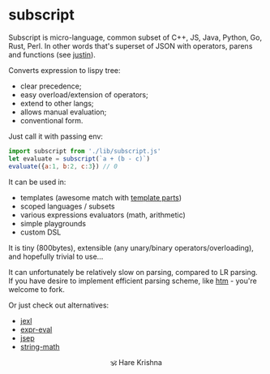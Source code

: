 # subscript

Subscript is micro-language, common subset of C++, JS, Java, Python, Go, Rust, Perl.
In other words that's superset of JSON with operators, parens and functions (see [justin](https://github.com/endojs/Jessie/issues/66)).

Converts expression to lispy tree:
+ clear precedence;
+ easy overload/extension of operators;
+ extend to other langs;
+ allows manual evaluation;
+ conventional form.

Just call it with passing env:

```js
import subscript from './lib/subscript.js'
let evaluate = subscript(`a + (b - c)`)
evaluate({a:1, b:2, c:3}) // 0
```

It can be used in:
* templates (awesome match with [template parts](https://github.com/github/template-parts))
* scoped languages / subsets
* various expressions evaluators (math, arithmetic)
* simple playgrounds
* custom DSL

It is tiny (800bytes), extensible (any unary/binary operators/overloading), and hopefully trivial to use...

It can unfortunately be relatively slow on parsing, compared to LR parsing. If you have desire to implement efficient parsing scheme, like [htm](https://ghub.io/htm) - you're welcome to fork.

Or just check out alternatives:

* [jexl](https://github.com/TomFrost/Jexl)
* [expr-eval](https://github.com/silentmatt/expr-eval)
* [jsep](https://github.com/EricSmekens/jsep)
* [string-math](https://github.com/devrafalko/string-math)

<p align=center>🕉 Hare Krishna</p>
